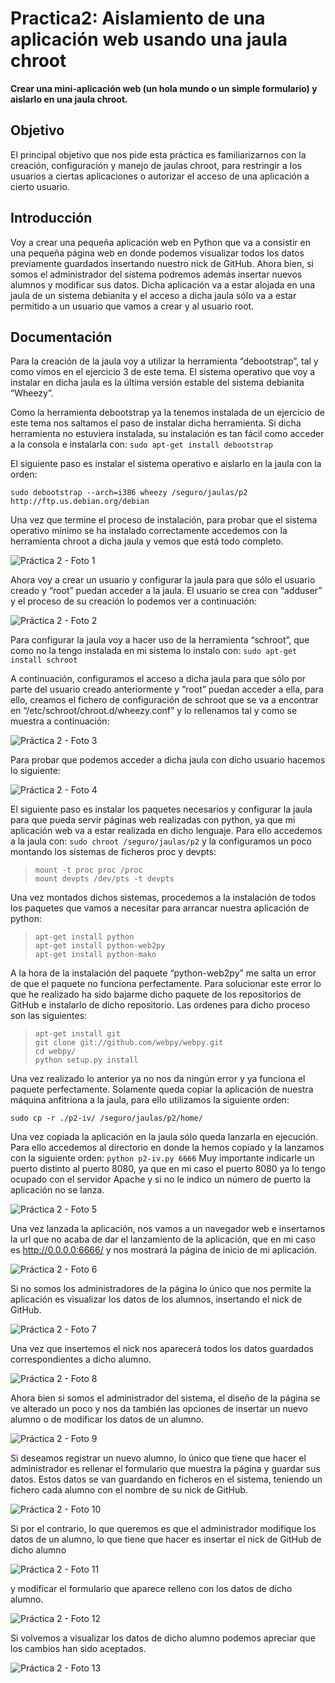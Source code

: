 Practica2: Aislamiento de una aplicación web usando una jaula chroot
=========
**Crear una mini-aplicación web (un hola mundo o un simple formulario) y aislarlo en una jaula chroot.**

## Objetivo

El principal objetivo que nos pide esta práctica es familiarizarnos con la creación, configuración y manejo de jaulas chroot, para restringir a los usuarios a ciertas aplicaciones o autorizar el acceso de una aplicación a cierto usuario.

## Introducción 

Voy a crear una pequeña aplicación web en Python que va a consistir en una pequeña página web en donde podemos visualizar todos los datos previamente guardados insertando nuestro nick de GitHub. Ahora bien, si somos el administrador del sistema podremos además insertar nuevos alumnos y modificar sus datos.
Dicha aplicación va a estar alojada en una jaula de un sistema debianita y el acceso a dicha jaula sólo va a estar permitido a un usuario que vamos a crear y al usuario root. 

## Documentación 

Para la creación de la jaula voy a utilizar la herramienta “debootstrap”, tal y como vimos en el ejercicio 3 de este tema. El sistema operativo que voy a instalar en dicha jaula es la última versión estable del sistema debianita “Wheezy”.  

Como la herramienta debootstrap ya la tenemos instalada de un ejercicio de este tema nos saltamos el paso de instalar dicha herramienta. Si dicha herramienta no estuviera instalada, su instalación es tan fácil como acceder a la consola e instalarla con: `sudo apt-get install debootstrap` 

El siguiente paso es instalar el sistema operativo e aislarlo en la jaula con la orden: 

`sudo debootstrap --arch=i386 wheezy /seguro/jaulas/p2 http://ftp.us.debian.org/debian`

Una vez que termine el proceso de instalación, para probar que el sistema operativo mínimo se ha instalado correctamente accedemos con la herramienta chroot a dicha jaula y vemos que está todo completo. 

![Práctica 2 - Foto 1](http://ubuntuone.com/2hAhuBAGmpy7FPtPSgk1ZE)

Ahora voy a crear un usuario y configurar la jaula para que sólo el usuario creado y “root” puedan acceder a la jaula. El usuario se crea con “adduser” y el proceso de su creación lo podemos ver a continuación: 

![Práctica 2 - Foto 2](http://ubuntuone.com/5vdhb5hhpVoBPFBcOQTfDV)

Para configurar la jaula voy a hacer uso de la herramienta “schroot”, que como no la tengo instalada en mi sistema lo instalo con: `sudo apt-get install schroot`

A continuación, configuramos el acceso a dicha jaula  para que sólo por parte del usuario creado anteriormente y “root” puedan acceder a ella, para ello, creamos el fichero de configuración de schroot que se va a encontrar en “/etc/schroot/chroot.d/wheezy.conf” y lo rellenamos tal y como se muestra a continuación: 

![Práctica 2 - Foto 3](http://ubuntuone.com/7CtMukLsvrBvMEBsZlsuLl)

Para probar que podemos acceder a dicha jaula con dicho usuario hacemos lo siguiente:

![Práctica 2 - Foto 4](http://ubuntuone.com/32SzeDr3mfpBZp4uA7KCC0)

El siguiente paso es instalar los paquetes necesarios y configurar la jaula para que pueda servir páginas web realizadas con python, ya que mi aplicación web va a estar realizada en dicho lenguaje. Para ello accedemos a la jaula con: `sudo chroot /seguro/jaulas/p2` y la configuramos un poco montando los sistemas de ficheros proc y devpts: 

> ```
> mount -t proc proc /proc
> mount devpts /dev/pts -t devpts
> ```

Una vez montados dichos sistemas, procedemos a la instalación de todos los paquetes que vamos a necesitar para arrancar nuestra aplicación de python: 

> ```
> apt-get install python
> apt-get install python-web2py
> apt-get install python-mako
> ```

A la hora de la instalación del paquete “python-web2py” me salta un error de que el paquete no funciona perfectamente. Para solucionar este error lo que he realizado ha sido bajarme dicho paquete de los repositorios de GitHub e instalarlo de dicho repositorio. Las ordenes para dicho proceso son las siguientes:

> ```
> apt-get install git
> git clone git://github.com/webpy/webpy.git
> cd webpy/
> python setup.py install
> ```

Una vez realizado lo anterior ya no nos da ningún error y ya funciona el paquete perfectamente. Solamente queda copiar la aplicación de nuestra máquina anfitriona a la jaula, para ello utilizamos la siguiente orden:

`sudo cp -r ./p2-iv/ /seguro/jaulas/p2/home/`

Una vez copiada la aplicación en la jaula sólo queda lanzarla en ejecución. Para ello accedemos al directorio en donde la hemos copiado y la lanzamos con la siguiente orden: `python p2-iv.py 6666`
Muy importante indicarle un puerto distinto al puerto 8080, ya que en mi caso el puerto 8080 ya lo tengo ocupado con el servidor Apache y si no le indico un número de puerto la aplicación no se lanza. 

![Práctica 2 - Foto 5](http://ubuntuone.com/6pBhpVYXTjzt0eiwEVXDGi)

Una vez lanzada la aplicación, nos vamos a un navegador web e insertamos la url que no acaba de dar el lanzamiento de la aplicación, que en mi caso es http://0.0.0.0:6666/ y nos mostrará la página de inicio de mi aplicación.

![Práctica 2 -  Foto 6](http://ubuntuone.com/24mjCCdB78HiIi6CjBWHmF)

Si no somos los administradores de la página lo único que nos permite la aplicación es visualizar los datos de los alumnos, insertando el nick de GitHub.

![Práctica 2 - Foto 7](http://ubuntuone.com/68f1Iq8knY7zv4N163SvEZ)

Una vez que insertemos el nick nos aparecerá todos los datos guardados correspondientes a dicho alumno. 

![Práctica 2 - Foto 8](http://ubuntuone.com/7F3OHqs9Hi5y6NjDFjwmIS)

Ahora bien si somos el administrador del sistema, el diseño de la página se ve alterado un poco y nos da también las opciones de insertar un nuevo alumno o de modificar los datos de un alumno. 

![Práctica 2 - Foto 9](http://ubuntuone.com/6Bca8sqnwuYLcS8nSiwfsp)

Si deseamos registrar un nuevo alumno, lo único que tiene que hacer el administrador es rellenar el formulario que muestra la página y guardar sus datos. Estos datos se van guardando en ficheros en el sistema, teniendo un fichero cada alumno con el nombre de su nick de GitHub.

![Práctica 2 - Foto 10](http://ubuntuone.com/6y9b0iwu9JF0SJPPuESde5)

Si por el contrario, lo que queremos es que el administrador modifique los datos de un alumno, lo que tiene que hacer es insertar el nick de GitHub de dicho alumno

![Práctica 2 - Foto 11](http://ubuntuone.com/3d9a4NtM9UhPLB7PaXKBjn)

y modificar el formulario que aparece relleno con los datos de dicho alumno.

![Práctica 2 - Foto 12](http://ubuntuone.com/6lIokFhZycK4wej0grcjpX)

Si volvemos a visualizar los datos de dicho alumno podemos apreciar que los cambios han sido aceptados.

![Práctica 2 - Foto 13](http://ubuntuone.com/4CaviafA7x4q82a3j5ZKDV)
